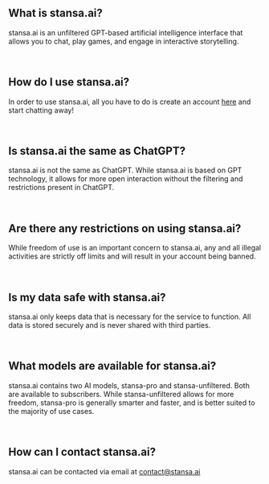 
## What is stansa.ai?
stansa.ai is an unfiltered GPT-based artificial intelligence interface that allows you to chat, play games, and engage in interactive storytelling.
&nbsp;

&nbsp;
## How do I use stansa.ai?
In order to use stansa.ai, all you have to do is create an account [here](https://stansa.ai/register) and start chatting away!
&nbsp;

&nbsp;
## Is stansa.ai the same as ChatGPT?
stansa.ai is not the same as ChatGPT. While stansa.ai is based on GPT technology, it allows for more open interaction without the filtering and restrictions present in ChatGPT.
&nbsp;

&nbsp;
## Are there any restrictions on using stansa.ai?
While freedom of use is an important concern to stansa.ai, any and all illegal activities are strictly off limits and will result in your account being banned.
&nbsp;

&nbsp;
## Is my data safe with stansa.ai?
stansa.ai only keeps data that is necessary for the service to function. All data is stored securely and is never shared with third parties.
&nbsp;

&nbsp;
## What models are available for stansa.ai?
stansa.ai contains two AI models, stansa-pro and stansa-unfiltered. Both are available to subscribers. While stansa-unfiltered allows for more freedom, stansa-pro is generally smarter and faster, and is better suited to the majority of use cases.
&nbsp;

&nbsp;
## How can I contact stansa.ai?
stansa.ai can be contacted via email at [contact@stansa.ai](mailto:contact@stansa.ai)
